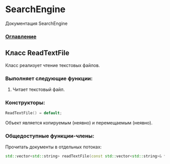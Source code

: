 # SearchEngine
Документация SearchEngine

### [Оглавление](../index.md)

## Класс ReadTextFile
Класс реализует чтение текстовых файлов.
### Выполняет следующие функции:
1. Читает текстовый файл.
### Конструкторы:
```cpp
ReadTextFile() = default;
```
Объект является копируемым (неявно) и перемещаемым (неявно).
### Общедоступные функции-члены:
Прочитать документы в отдельных потоках:
```cpp
std::vector<std::string> readTextFile(const std::vector<std::string>& filePaths);
```
